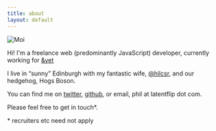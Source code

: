 ```yaml
---
title: about
layout: default
---
```


![Moi](https://pbs.twimg.com/profile_images/454635214833074176/2Iz_vfcI.png)


Hi! I'm a freelance web (predominantly JavaScript) developer, currently working for [&yet](http://andyet.com)

I live in “sunny” Edinburgh with my fantastic wife, [@hilcsr](http://twitter.com/hilcsr), and our hedgehog, Hogs Boson.

You can find me on [twitter](http://twitter.com/philip_roberts), [github](http://github.com/latentflip), or email, phil at latentflip dot com.

Please feel free to get in touch*.

\* recruiters etc need not apply
